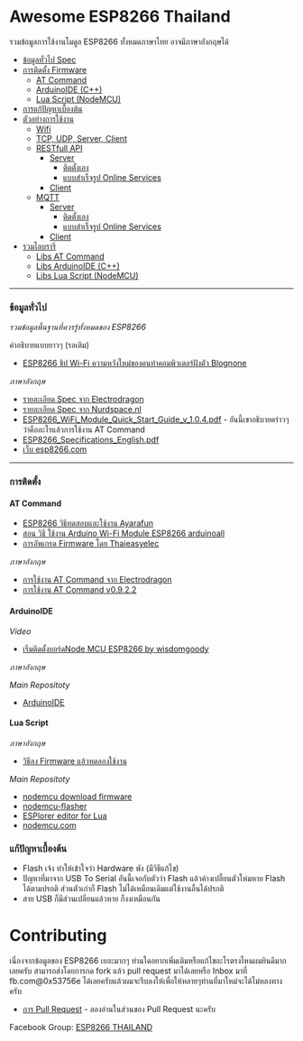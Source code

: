 # Awesome ESP8266 Thailand

รวมข้อมูลการใช้งานโมดูล ESP8266 ทั้งหมดภาษาไทย อาจมีภาษาอังกฤษได้ 

- [ข้อมูลทั่วไป Spec](#ข้อมูลทั่วไป)
- [การติดตั้ง Firmware](#การติดตั้ง)
	- [AT Command](#at-command)
	- [ArduinoIDE (C++)](#arduinoide)
	- [Lua Script (NodeMCU)](#lua-script)
- [การแก้ปัญหาเบื้องต้น](#แก้ปัญหาเบื้องต้น)
- [ตัวอย่างการใช้งาน](#ตัวอย่างการใช้งาน)
	- [Wifi](#wifi)
	- [TCP, UDP, Server, Client](#tcp-udp-server-client)
	- [RESTfull API](#restfull-api)
		- [Server](#restfull-api-server)
			- [ติดตั้งเอง](#restfull-api-manual)
			- [แบบสำเร็จรูป Online Services](#restfull-api-services)
		- [Client](#restfull-api-client)
	- [MQTT](#th-mqtt)
		- [Server](#mqtt-server)
			- [ติดตั้งเอง](#mqtt-server-manual)
			- [แบบสำเร็จรูป Online Services](#mqtt-server-services)
		- [Client](#mqtt-client)
- [รวมไลบรารี](ไลบรารี)
	- [Libs AT Command](#libs-at-command)
	- [Libs ArduinoIDE (C++)](#libs-arduinoide)
	- [Libs Lua Script (NodeMCU)](#libs-lua-script)
	
---
### ข้อมูลทั่วไป

*รวมข้อมูลพื้นฐานที่ควรรู้ทั้งหมดของ ESP8266*

คำอธิบายแบบยาวๆ (รอเติม)

* [ESP8266 ชิป Wi-Fi ความหวังใหม่ของคนทำคอมพิวเตอร์ฝังตัว Blognone](https://www.blognone.com/node/60187)


*ภาษาอังกฤษ*

* [รายละเอียด Spec จาก Electrodragon](http://www.electrodragon.com/w/ESP8266)
* [รายละเอียด Spec จาก Nurdspace.nl](https://nurdspace.nl/ESP8266)
* [ESP8266_WiFi_Module_Quick_Start_Guide_v_1.0.4.pdf](http://rancidbacon.com/files/kiwicon8/ESP8266_WiFi_Module_Quick_Start_Guide_v_1.0.4.pdf) - อันนี้เขาอธิบายคร่าวๆว่าคืออะไรแล้วการใช้งาน AT Command
* [ESP8266_Specifications_English.pdf](https://drive.google.com/file/d/0B_ctPy0pJuW6Y0FHcDlVY09Xdjg/view)
* [เว็บ esp8266.com](http://www.esp8266.com/)

---
### การติดตั้ง

#### AT Command

* [ESP8266 วิธีทดสอบและใช้งาน Ayarafun](http://www.ayarafun.com/2014/09/esp8266-at-command-tutorial/)
* [สอน วิธี ใช้งาน Arduino Wi-Fi Module ESP8266 arduinoall](www.arduinoall.com/article/สอน-วิธี-ใช้งาน-arduino-wi-fi-module-esp8266)
* [การอัพเกรด Firmware โดย Thaieasyelec](http://www.thaieasyelec.com/downloads/EWLM107/Update_Firmware_ESP8266.pdf)

*ภาษาอังกฤษ*

* [การใช้งาน AT Command จาก Electrodragon](http://www.electrodragon.com/w/ESP8266)
* [การใช้งาน AT Command v0.9.2.2](http://www.pridopia.co.uk/pi-doc/ESP8266ATCommandsSet.pdf)


#### ArduinoIDE


*Video*

* [เริ่มติดตั้งบอร์ดNode MCU ESP8266 by wisdomgoody](https://www.youtube.com/watch?v=ocsjRYQhuZQ)

*ภาษาอังกฤษ*

*Main Repositoty*

* [ArduinoIDE](https://github.com/esp8266/Arduino)

#### Lua Script

*ภาษาอังกฤษ*

* [วิธีลง Firmware แล้วทดลองใช้งาน](http://benlo.com/esp8266/esp8266QuickStart.html)

*Main Repositoty*

* [nodemcu download firmware](https://github.com/nodemcu/nodemcu-firmware)
* [nodemcu-flasher](https://github.com/nodemcu/nodemcu-flasher)
* [ESPlorer editor for Lua](http://esp8266.ru/esplorer)
* [nodemcu.com](http://nodemcu.com)


### แก้ปัญหาเบื้องต้น

* Flash เจ้ง ทำให้เข้าใจว่า Hardware พัง (มีวิธีแก้ไข)
* ปัญหาที่มาจาก USB To Serial อันนี้เจอกับตัวว่า Flash แล้วค้างเปลี้ยนตัวให่มหาย Flash ได้ตามปรกติ ส่วนตัวเก่าก็ Flash ไม่ได้เหมือนเดิมแต่ใช้งานอื่นได้ปรกติ
* สาย USB ก็มีส่วนเปลี่ยนแล้วหาย ก็งงเหมือนกัน


# Contributing

เนื่องจากข้อมูลของ ESP8266 เยอะมากๆ ท่านใดอยากเพิ่มเติมหรือแก้ไขอะไรตรงไหนผมยินดีมากเลยครับ สามารถส่งโดยการกด fork แล้ว pull request มาได้เลยหรือ Inbox มาที่ fb.com@0x53756e ได้เลยครับแล้วผมจะรีบลงให้เพื่อให้หลายๆท่านที่มาใหม่จะได้ไม่หลงทางครับ

- [การ Pull Request](https://guides.github.com/activities/contributing-to-open-source) - ลองอ่านในส่วนของ Pull Request นะครับ

Facebook Group: [ESP8266 THAILAND](https://www.facebook.com/groups/465468593611712)

